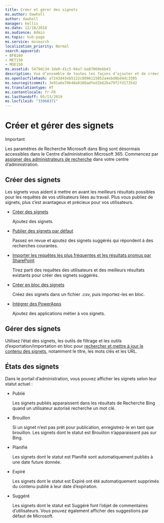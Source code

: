 ```yaml
---
title: Créer et gérer des signets
ms.author: dawholl
author: dawholl
manager: kellis
ms.date: 12/18/2018
ms.audience: Admin
ms.topic: hub-page
ms.service: mssearch
localization_priority: Normal
search.appverid:
- BFB160
- MET150
- MOE150
ms.assetid: 5479dc34-3de0-41c5-94a7-ba87069e6b43
description: Vue d’ensemble de toutes les façons d’ajouter et de créer des signets pour les résultats de travail de la fonctionnalité Recherche Microsoft
ms.openlocfilehash: a7243d43eb5132c8096115852a4ebd8bd4dc3305
ms.sourcegitcommit: 3e91a6e70b48a0100adfed1b62ba79f2fd1735d2
ms.translationtype: HT
ms.contentlocale: fr-FR
ms.lasthandoff: 05/13/2019
ms.locfileid: "33968371"
---
```

# <a name="create-and-manage-bookmarks"></a>Créer et gérer des signets

> [!IMPORTANT]
> Les paramètres de Recherche Microsoft dans Bing sont désormais accessibles dans le Centre d’administration Microsoft 365. Commencez par [assigner des administrateurs de recherche](https://docs.microsoft.com/fr-FR/microsoftsearch/setup-microsoft-search#step-2-assign-search-admin-and-search-editor) dans votre centre d’administration.
    
## <a name="create-bookmarks"></a>Créer des signets

Les signets vous aident à mettre en avant les meilleurs résultats possibles pour les requêtes de vos utilisateurs liées au travail. Plus vous publiez de signets, plus c’est avantageux et précieux pour vos utilisateurs.
  
- [Créer des signets](create-bookmarks.md)
    
    Ajoutez des signets.
    
- [Publier des signets par défaut](publish-default-bookmarks.md)
    
    Passez en revue et ajoutez des signets suggérés qui répondent à des recherches courantes.
    
- [Importer les requêtes les plus fréquentes et les résultats promus par SharePoint](import-sharepoint-promoted-results-and-top-queries.md)
    
    Tirez parti des requêtes des utilisateurs et des meilleurs résultats existants pour créer des signets suggérés.
    
- [Créer en bloc des signets](bulk-create-bookmarks.md)
    
    Créez des signets dans un fichier .csv, puis importez-les en bloc.
    
- [Intégrer des PowerApps](integrate-powerapps.md)
    
    Ajoutez des applications métier à vos signets.
    
## <a name="manage-bookmarks"></a>Gérer des signets

Utilisez l’état des signets, les outils de filtrage et les outils d’exportation/importation en bloc pour [rechercher et mettre à jour le contenu des signets](manage-bookmarks.md), notamment le titre, les mots clés et les URL.
  
## <a name="bookmark-status"></a>États des signets

Dans le portail d’administration, vous pouvez afficher les signets selon leur statut actuel :
  
- Publié
    
    Les signets publiés apparaissent dans les résultats de Recherche Bing quand un utilisateur autorisé recherche un mot clé.
    
- Brouillon
    
    Si un signet n’est pas prêt pour publication, enregistrez-le en tant que brouillon. Les signets dont le statut est Brouillon n’apparaissent pas sur Bing.
    
- Planifié
    
    Les signets dont le statut est Planifié sont automatiquement publiés à une date future donnée.
    
- Expiré
    
    Les signets dont le statut est Expiré ont été automatiquement supprimés du contenu publié à leur date d’expiration.
    
- Suggéré
    
    Les signets dont le statut est Suggéré font l’objet de commentaires d’utilisateurs. Vous pouvez également afficher des suggestions par défaut de Microsoft.

  

